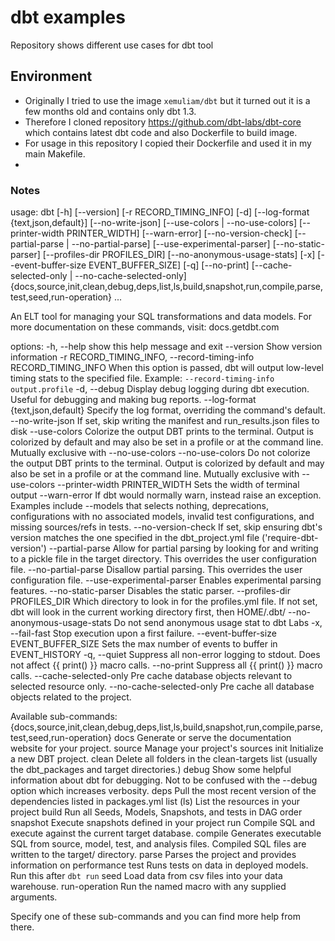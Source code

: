 # dbt examples
Repository shows different use cases for dbt tool

## Environment
* Originally I tried to use the image `xemuliam/dbt` but it turned out it is a few months old and contains only dbt 1.3.
* Therefore I cloned repository https://github.com/dbt-labs/dbt-core which contains latest dbt code and also Dockerfile to build image.
* For usage in this repository I copied their Dockerfile and used it in my main Makefile.
*

### Notes

usage: dbt [-h] [--version] [-r RECORD_TIMING_INFO] [-d] [--log-format {text,json,default}] [--no-write-json] [--use-colors | --no-use-colors] [--printer-width PRINTER_WIDTH]
           [--warn-error] [--no-version-check] [--partial-parse | --no-partial-parse] [--use-experimental-parser] [--no-static-parser] [--profiles-dir PROFILES_DIR]
           [--no-anonymous-usage-stats] [-x] [--event-buffer-size EVENT_BUFFER_SIZE] [-q] [--no-print] [--cache-selected-only | --no-cache-selected-only]
           {docs,source,init,clean,debug,deps,list,ls,build,snapshot,run,compile,parse,test,seed,run-operation} ...

An ELT tool for managing your SQL transformations and data models. For more documentation on these commands, visit: docs.getdbt.com

options:
  -h, --help            show this help message and exit
  --version             Show version information
  -r RECORD_TIMING_INFO, --record-timing-info RECORD_TIMING_INFO
                        When this option is passed, dbt will output low-level timing stats to the specified file. Example: `--record-timing-info output.profile`
  -d, --debug           Display debug logging during dbt execution. Useful for debugging and making bug reports.
  --log-format {text,json,default}
                        Specify the log format, overriding the command's default.
  --no-write-json       If set, skip writing the manifest and run_results.json files to disk
  --use-colors          Colorize the output DBT prints to the terminal. Output is colorized by default and may also be set in a profile or at the command line. Mutually exclusive
                        with --no-use-colors
  --no-use-colors       Do not colorize the output DBT prints to the terminal. Output is colorized by default and may also be set in a profile or at the command line. Mutually
                        exclusive with --use-colors
  --printer-width PRINTER_WIDTH
                        Sets the width of terminal output
  --warn-error          If dbt would normally warn, instead raise an exception. Examples include --models that selects nothing, deprecations, configurations with no associated
                        models, invalid test configurations, and missing sources/refs in tests.
  --no-version-check    If set, skip ensuring dbt's version matches the one specified in the dbt_project.yml file ('require-dbt-version')
  --partial-parse       Allow for partial parsing by looking for and writing to a pickle file in the target directory. This overrides the user configuration file.
  --no-partial-parse    Disallow partial parsing. This overrides the user configuration file.
  --use-experimental-parser
                        Enables experimental parsing features.
  --no-static-parser    Disables the static parser.
  --profiles-dir PROFILES_DIR
                        Which directory to look in for the profiles.yml file. If not set, dbt will look in the current working directory first, then HOME/.dbt/
  --no-anonymous-usage-stats
                        Do not send anonymous usage stat to dbt Labs
  -x, --fail-fast       Stop execution upon a first failure.
  --event-buffer-size EVENT_BUFFER_SIZE
                        Sets the max number of events to buffer in EVENT_HISTORY
  -q, --quiet           Suppress all non-error logging to stdout. Does not affect {{ print() }} macro calls.
  --no-print            Suppress all {{ print() }} macro calls.
  --cache-selected-only
                        Pre cache database objects relevant to selected resource only.
  --no-cache-selected-only
                        Pre cache all database objects related to the project.

Available sub-commands:
  {docs,source,init,clean,debug,deps,list,ls,build,snapshot,run,compile,parse,test,seed,run-operation}
    docs                Generate or serve the documentation website for your project.
    source              Manage your project's sources
    init                Initialize a new DBT project.
    clean               Delete all folders in the clean-targets list (usually the dbt_packages and target directories.)
    debug               Show some helpful information about dbt for debugging. Not to be confused with the --debug option which increases verbosity.
    deps                Pull the most recent version of the dependencies listed in packages.yml
    list (ls)           List the resources in your project
    build               Run all Seeds, Models, Snapshots, and tests in DAG order
    snapshot            Execute snapshots defined in your project
    run                 Compile SQL and execute against the current target database.
    compile             Generates executable SQL from source, model, test, and analysis files. Compiled SQL files are written to the target/ directory.
    parse               Parses the project and provides information on performance
    test                Runs tests on data in deployed models. Run this after `dbt run`
    seed                Load data from csv files into your data warehouse.
    run-operation       Run the named macro with any supplied arguments.

Specify one of these sub-commands and you can find more help from there.
